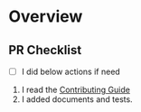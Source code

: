 # Overview

<!--
    A clear and concise description of what this pr is about.
 -->

## PR Checklist

- [ ] I did below actions if need

1. I read the [Contributing Guide](https://github.com/toss/suspensive/blob/main/CONTRIBUTING.md)
2. I added documents and tests.
